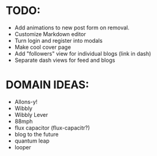 # TODO:
* Add animations to new post form on removal.
* Customize Markdown editor
* Turn login and register into modals
* Make cool cover page
* Add "followers" view for individual blogs (link in dash)
* Separate dash views for feed and blogs

# DOMAIN IDEAS:
* Allons-y!
* Wibbly
* Wibbly Lever
* 88mph
* flux capacitor (flux-capacitr?)
* blog to the future
* quantum leap
* looper